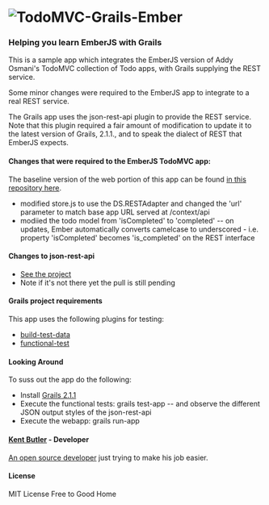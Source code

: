 # ![TodoMVC-Grails-Ember](https://github.com/kentbutler/todomvc-grails-emberjs.git)

### Helping you learn EmberJS with Grails

This is a sample app which integrates the EmberJS version of Addy Osmani's  TodoMVC collection of Todo apps, with Grails supplying the REST service.

Some minor changes were required to the EmberJS app to integrate to a real REST service.

The Grails app uses the json-rest-api plugin to provide the REST service.  Note that this plugin required a fair amount of modification to update it to the latest version of Grails, 2.1.1., and to speak the dialect of REST that EmberJS expects.

#### Changes that were required to the EmberJS TodoMVC app:

The baseline version of the web portion of this app can be found [in this repository here](https://github.com/addyosmani/todomvc).

- modified store.js to use the DS.RESTAdapter and changed the 'url' parameter to match base app URL served at /context/api
- modiied the todo model from 'isCompleted' to 'completed'
-- on updates, Ember automatically converts camelcase to underscored - i.e. property 'isCompleted' becomes 'is_completed' on the REST interface


#### Changes to json-rest-api

- [See the project](https://github.com/padcom/grails-json-rest-api)
- Note if it's not there yet the pull is still pending

#### Grails project requirements

This app uses the following plugins for testing:

- [build-test-data](http://grails.org/plugin/build-test-data)
- [functional-test](http://www.grails.org/plugin/functional-test)


#### Looking Around

To suss out the app do the following:

- Install [Grails 2.1.1](http://grails.org/) 
- Execute the functional tests:   grails test-app
--  and observe the different JSON output styles of the json-rest-api
- Execute the webapp:  grails run-app


#### [Kent Butler](https://github.com/kentbutler) - Developer

[An open source developer](http://kentbutlercs.blogspot.hu/) just trying to make his job easier.


#### License

MIT License
Free to Good Home
